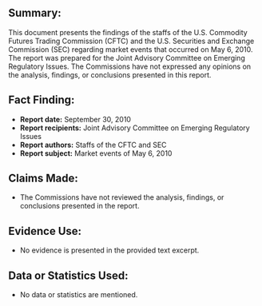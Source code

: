## Summary:

This document presents the findings of the staffs of the U.S. Commodity Futures Trading Commission (CFTC) and the U.S. Securities and Exchange Commission (SEC) regarding market events that occurred on May 6, 2010. The report was prepared for the Joint Advisory Committee on Emerging Regulatory Issues. The Commissions have not expressed any opinions on the analysis, findings, or conclusions presented in this report. 

## Fact Finding:

* **Report date:** September 30, 2010
* **Report recipients:** Joint Advisory Committee on Emerging Regulatory Issues
* **Report authors:** Staffs of the CFTC and SEC
* **Report subject:** Market events of May 6, 2010

## Claims Made:

* The Commissions have not reviewed the analysis, findings, or conclusions presented in the report.

## Evidence Use:

* No evidence is presented in the provided text excerpt. 

## Data or Statistics Used:

* No data or statistics are mentioned. 
